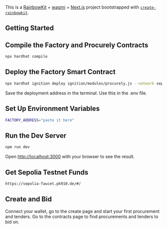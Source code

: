 This is a [RainbowKit](https://rainbowkit.com) + [wagmi](https://wagmi.sh) + [Next.js](https://nextjs.org/) project bootstrapped with [`create-rainbowkit`](/packages/create-rainbowkit).

## Getting Started

## Compile the Factory and Procurely Contracts
```bash
npx hardhat compile
```

## Deploy the Factory Smart Contract
```bash
npx hardhat ignition deploy ignition/modules/procurely.js --network sepolia
```

Save the deployment address in the terminal. Use this in the .env file.

## Set Up Environment Variables
```bash
FACTORY_ADDRESS="paste it here"
```

## Run the Dev Server

```bash
npm run dev
```

Open [http://localhost:3000](http://localhost:3000) with your browser to see the result.

## Get Sepolia Testnet Funds
```bash
https://sepolia-faucet.pk910.de/#/
```

## Create and Bid
Connect your wallet, go to the create page and start your first procurement and tenders. Go to the contracts page to find procurements and tenders to bid on.